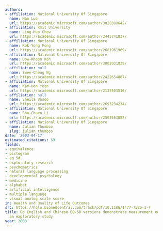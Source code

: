 ```yaml
---
authors:
- affiliation: National University Of Singapore
  name: Nan Luo
  url: https://academic.microsoft.com/author/3020388642/
- affiliation: Rmit University
  name: Ling-Huo Chew
  url: https://academic.microsoft.com/author/2443741037/
- affiliation: National University Of Singapore
  name: Kok-Yong Fong
  url: https://academic.microsoft.com/author/2681961969/
- affiliation: National University Of Singapore
  name: Dow-Rhoon Koh
  url: https://academic.microsoft.com/author/3002031039/
- affiliation: null
  name: Swee-Cheng Ng
  url: https://academic.microsoft.com/author/2422654887/
- affiliation: National University Of Singapore
  name: Kam-Hon Yoon
  url: https://academic.microsoft.com/author/2135503516/
- affiliation: null
  name: Sheila Vasoo
  url: https://academic.microsoft.com/author/2693234234/
- affiliation: National University Of Singapore
  name: Shu-Chuen Li
  url: https://academic.microsoft.com/author/2507663082/
- affiliation: National University Of Singapore
  name: Julian Thumboo
  slug: julian_thumboo
date: '2003-04-17'
estimated_citations: 69
fields:
- equivalence
- pictogram
- eq 5d
- exploratory research
- psychometrics
- natural language processing
- developmental psychology
- medicine
- alphabet
- artificial intelligence
- multiple language
- visual analog scale score
in: Health and Quality of Life Outcomes
src: https://hqlo.biomedcentral.com/track/pdf/10.1186/1477-7525-1-7
title: Do English and Chinese EQ-5D versions demonstrate measurement equivalence?
  an exploratory study
year: 2003
---
```


